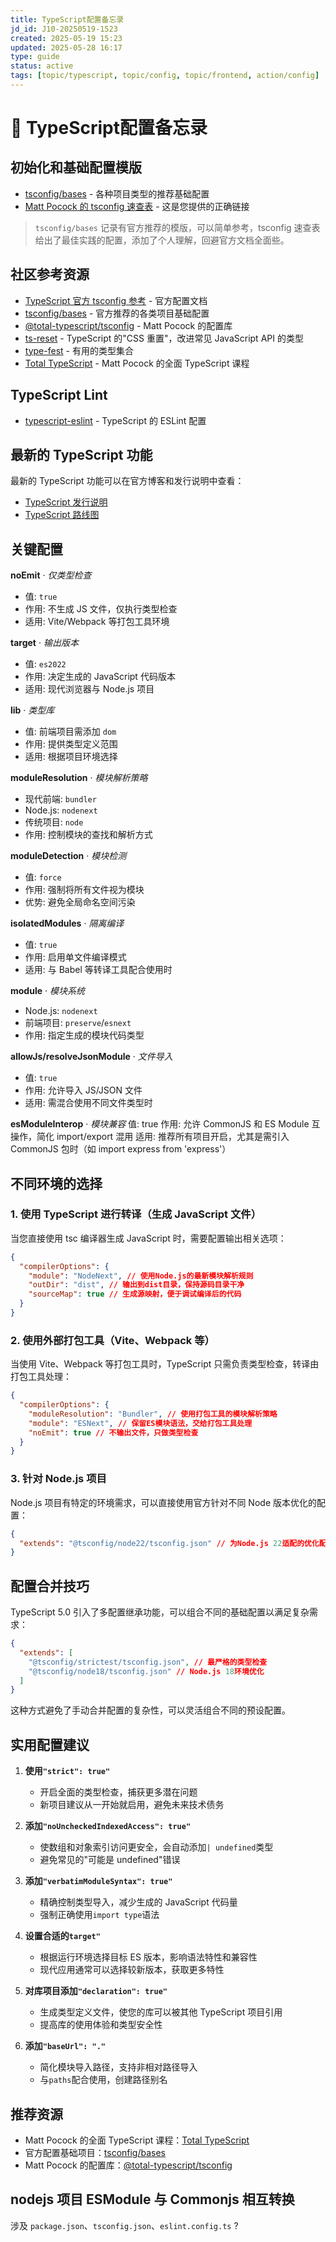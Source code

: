 ```yaml
---
title: TypeScript配置备忘录
jd_id: J10-20250519-1523
created: 2025-05-19 15:23
updated: 2025-05-28 16:17
type: guide
status: active
tags: [topic/typescript, topic/config, topic/frontend, action/config]
---
```


# 🔧 TypeScript配置备忘录

## 初始化和基础配置模版

- [tsconfig/bases](https://github.com/tsconfig/bases) - 各种项目类型的推荐基础配置
- [Matt Pocock 的 tsconfig 速查表](https://www.totaltypescript.com/tsconfig-cheat-sheet) - 这是您提供的正确链接

> `tsconfig/bases` 记录有官方推荐的模版，可以简单参考，tsconfig 速查表给出了最佳实践的配置，添加了个人理解，回避官方文档全面些。

## 社区参考资源

- [TypeScript 官方 tsconfig 参考](https://www.typescriptlang.org/tsconfig) - 官方配置文档
- [tsconfig/bases](https://github.com/tsconfig/bases) - 官方推荐的各类项目基础配置
- [@total-typescript/tsconfig](https://github.com/total-typescript/tsconfig) - Matt Pocock 的配置库
- [ts-reset](https://github.com/total-typescript/ts-reset) - TypeScript 的"CSS 重置"，改进常见 JavaScript API 的类型
- [type-fest](https://github.com/sindresorhus/type-fest) - 有用的类型集合
- [Total TypeScript](https://www.totaltypescript.com/) - Matt Pocock 的全面 TypeScript 课程

## TypeScript Lint

- [typescript-eslint](https://typescript-eslint.io/) - TypeScript 的 ESLint 配置

## 最新的 TypeScript 功能

最新的 TypeScript 功能可以在官方博客和发行说明中查看：

- [TypeScript 发行说明](https://devblogs.microsoft.com/typescript/)
- [TypeScript 路线图](https://github.com/microsoft/TypeScript/wiki/Roadmap)

## 关键配置

**noEmit** · _仅类型检查_

- 值: `true`
- 作用: 不生成 JS 文件，仅执行类型检查
- 适用: Vite/Webpack 等打包工具环境

**target** · _输出版本_

- 值: `es2022`
- 作用: 决定生成的 JavaScript 代码版本
- 适用: 现代浏览器与 Node.js 项目

**lib** · _类型库_

- 值: 前端项目需添加 `dom`
- 作用: 提供类型定义范围
- 适用: 根据项目环境选择

**moduleResolution** · _模块解析策略_

- 现代前端: `bundler`
- Node.js: `nodenext`
- 传统项目: `node`
- 作用: 控制模块的查找和解析方式

**moduleDetection** · _模块检测_

- 值: `force`
- 作用: 强制将所有文件视为模块
- 优势: 避免全局命名空间污染

**isolatedModules** · _隔离编译_

- 值: `true`
- 作用: 启用单文件编译模式
- 适用: 与 Babel 等转译工具配合使用时

**module** · _模块系统_

- Node.js: `nodenext`
- 前端项目: `preserve`/`esnext`
- 作用: 指定生成的模块代码类型

**allowJs/resolveJsonModule** · _文件导入_

- 值: `true`
- 作用: 允许导入 JS/JSON 文件
- 适用: 需混合使用不同文件类型时

**esModuleInterop** · _模块兼容_
值: true
作用: 允许 CommonJS 和 ES Module 互操作，简化 import/export 混用
适用: 推荐所有项目开启，尤其是需引入 CommonJS 包时（如 import express from 'express'）

## 不同环境的选择

### 1. 使用 TypeScript 进行转译（生成 JavaScript 文件）

当您直接使用 tsc 编译器生成 JavaScript 时，需要配置输出相关选项：

```json
{
  "compilerOptions": {
    "module": "NodeNext", // 使用Node.js的最新模块解析规则
    "outDir": "dist", // 输出到dist目录，保持源码目录干净
    "sourceMap": true // 生成源映射，便于调试编译后的代码
  }
}
```

### 2. 使用外部打包工具（Vite、Webpack 等）

当使用 Vite、Webpack 等打包工具时，TypeScript 只需负责类型检查，转译由打包工具处理：

```json
{
  "compilerOptions": {
    "moduleResolution": "Bundler", // 使用打包工具的模块解析策略
    "module": "ESNext", // 保留ES模块语法，交给打包工具处理
    "noEmit": true // 不输出文件，只做类型检查
  }
}
```

### 3. 针对 Node.js 项目

Node.js 项目有特定的环境需求，可以直接使用官方针对不同 Node 版本优化的配置：

```json
{
  "extends": "@tsconfig/node22/tsconfig.json" // 为Node.js 22适配的优化配置
}
```

## 配置合并技巧

TypeScript 5.0 引入了多配置继承功能，可以组合不同的基础配置以满足复杂需求：

```json
{
  "extends": [
    "@tsconfig/strictest/tsconfig.json", // 最严格的类型检查
    "@tsconfig/node18/tsconfig.json" // Node.js 18环境优化
  ]
}
```

这种方式避免了手动合并配置的复杂性，可以灵活组合不同的预设配置。

## 实用配置建议

1. **使用`"strict": true"`**

   - 开启全面的类型检查，捕获更多潜在问题
   - 新项目建议从一开始就启用，避免未来技术债务

2. **添加`"noUncheckedIndexedAccess": true"`**

   - 使数组和对象索引访问更安全，会自动添加`| undefined`类型
   - 避免常见的"可能是 undefined"错误

3. **添加`"verbatimModuleSyntax": true"`**

   - 精确控制类型导入，减少生成的 JavaScript 代码量
   - 强制正确使用`import type`语法

4. **设置合适的`target"`**

   - 根据运行环境选择目标 ES 版本，影响语法特性和兼容性
   - 现代应用通常可以选择较新版本，获取更多特性

5. **对库项目添加`"declaration": true"`**

   - 生成类型定义文件，使您的库可以被其他 TypeScript 项目引用
   - 提高库的使用体验和类型安全性

6. **添加`"baseUrl": "."`**
   - 简化模块导入路径，支持非相对路径导入
   - 与`paths`配合使用，创建路径别名

## 推荐资源

- Matt Pocock 的全面 TypeScript 课程：[Total TypeScript](https://www.totaltypescript.com/)
- 官方配置基础项目：[tsconfig/bases](https://github.com/tsconfig/bases)
- Matt Pocock 的配置库：[@total-typescript/tsconfig](https://github.com/total-typescript/tsconfig)

## nodejs 项目 ESModule 与 Commonjs 相互转换

涉及 `package.json`、`tsconfig.json`、`eslint.config.ts` ?